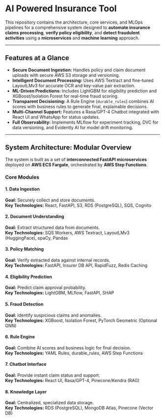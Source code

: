 # AI Powered Insurance Tool

This repository contains the architecture, core services, and MLOps pipelines for a comprehensive system designed to **automate insurance claims processing**, **verify policy eligibility**, and **detect fraudulent activities** using a **microservices** and **machine learning** approach.

---

## Features at a Glance
- **Secure Document Ingestion:** Handles policy and claim document uploads with secure AWS S3 storage and versioning.  
- **Intelligent Document Processing:** Uses AWS Textract and fine-tuned LayoutLMv3 for accurate OCR and key-value pair extraction.  
- **ML-Driven Predictions:** Includes LightGBM for eligibility prediction and XGBoost/Isolation Forest for real-time fraud scoring.  
- **Transparent Decisioning:** A Rule Engine (`durable_rules`) combines AI scores with business rules to generate final, explainable decisions.  
- **Multi-Channel Support:** Features a Rasa/GPT-4 Chatbot integrated with React UI and WhatsApp for status updates.  
- **Full Observability:** Implements MLflow for experiment tracking, DVC for data versioning, and Evidently AI for model drift monitoring.

---

## System Architecture: Modular Overview

The system is built as a set of **interconnected FastAPI microservices** deployed on **AWS ECS Fargate**, orchestrated by **AWS Step Functions**.

### Core Modules

#### 1. Data Ingestion
**Goal:** Securely collect and store documents.  
**Key Technologies:** React, FastAPI, S3, RDS (PostgreSQL), SQS, Cognito

#### 2. Document Understanding
**Goal:** Extract structured data from documents.  
**Key Technologies:** SQS Workers, AWS Textract, LayoutLMv3 (HuggingFace), spaCy, Pandas

#### 3. Policy Matching
**Goal:** Verify extracted data against internal records.  
**Key Technologies:** FastAPI, Insurer DB API, RapidFuzz, Redis Caching

#### 4. Eligibility Prediction
**Goal:** Predict claim approval probability.  
**Key Technologies:** LightGBM, MLflow, FastAPI, SHAP

#### 5. Fraud Detection
**Goal:** Identify suspicious claims and anomalies.  
**Key Technologies:** XGBoost, Isolation Forest, PyTorch Geometric (Optional GNN)

#### 6. Rule Engine
**Goal:** Combine AI scores and business logic for final decision.  
**Key Technologies:** YAML Rules, durable_rules, AWS Step Functions

#### 7. Chatbot Interface
**Goal:** Provide instant claim status and support.  
**Key Technologies:** React UI, Rasa/GPT-4, Pinecone/Kendra (RAG)

#### 8. Knowledge Layer
**Goal:** Centralized, specialized data storage.  
**Key Technologies:** RDS (PostgreSQL), MongoDB Atlas, Pinecone (Vector DB)
